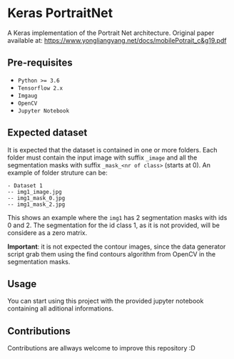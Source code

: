 # Keras PortraitNet

A Keras implementation of the Portrait Net architecture. Original paper available at: https://www.yongliangyang.net/docs/mobilePotrait_c&g19.pdf

## Pre-requisites
- ```Python >= 3.6 ```
- ```Tensorflow 2.x```
- ```Imgaug```
- ```OpenCV```
- ```Jupyter Notebook```

## Expected dataset
It is expected that the dataset is contained in one or more folders. Each folder must contain the input image with suffix ```_image``` and all the segmentation masks with suffix ```_mask_<nr of class>``` (starts at 0). An example of folder struture can be:
```
- Dataset 1
-- img1_image.jpg
-- img1_mask_0.jpg
-- img1_mask_2.jpg
```
This shows an example where the ```img1``` has 2 segmentation masks with ids 0 and 2. The segmentation for the id class 1, as it is not provided, will be considere as a zero matrix.

**Important**: it is not expected the contour images, since the data generator script grab them using the find contours algorithm from OpenCV in the segmentation masks.

## Usage
You can start using this project with the provided jupyter notebook containing all aditional informations.

## Contributions
Contributions are allways welcome to improve this repository :D